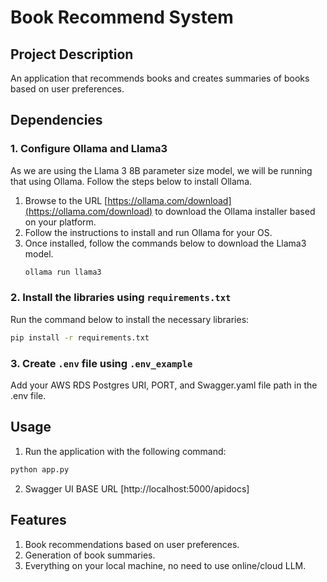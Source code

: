 # Book Recommend System

## Project Description
An application that recommends books and creates summaries of books based on user preferences.

## Dependencies

### 1. Configure Ollama and Llama3
As we are using the Llama 3 8B parameter size model, we will be running that using Ollama. Follow the steps below to install Ollama.

1. Browse to the URL [https://ollama.com/download](https://ollama.com/download) to download the Ollama installer based on your platform.
2. Follow the instructions to install and run Ollama for your OS.
3. Once installed, follow the commands below to download the Llama3 model.
    ```sh
    ollama run llama3
    ```

### 2. Install the libraries using `requirements.txt`
Run the command below to install the necessary libraries:
```sh
pip install -r requirements.txt
```

### 3. Create `.env` file using `.env_example` 
Add your AWS RDS Postgres URI, PORT, and Swagger.yaml file path in the .env file.

## Usage
1. Run the application with the following command:
```sh
python app.py
```
2. Swagger UI BASE URL [http://localhost:5000/apidocs]


## Features
1. Book recommendations based on user preferences.
2. Generation of book summaries.
3. Everything on your local machine, no need to use online/cloud LLM.